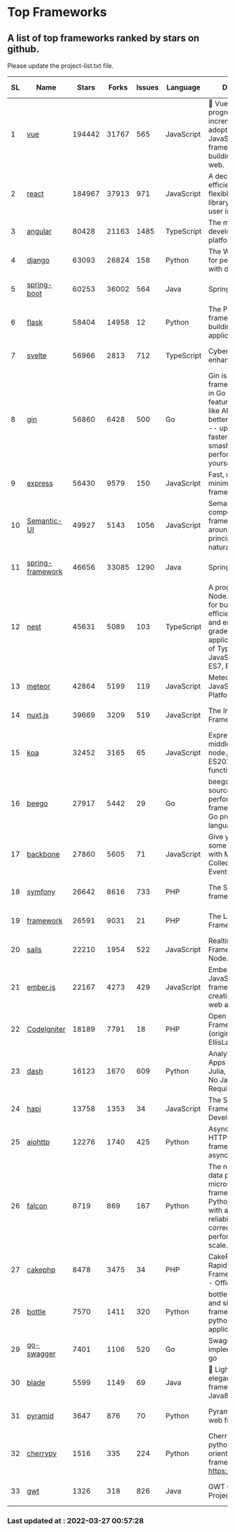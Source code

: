# Top Frameworks
## A list of top frameworks ranked by stars on github.  
Please update the project-list.txt file.

| SL| Name  | Stars| Forks| Issues | Language | Description | Last Commit |
| --| ------| -----| ---- | ------ | -------- | ----------- | ----------- |
| 1 | [vue](https://github.com/vuejs/vue) | 194442 | 31767 | 565 | JavaScript | 🖖 Vue.js is a progressive, incrementally-adoptable JavaScript framework for building UI on the web. | 2022-02-22 18:38:12 |
| 2 | [react](https://github.com/facebook/react) | 184967 | 37913 | 971 | JavaScript | A declarative, efficient, and flexible JavaScript library for building user interfaces. | 2022-03-25 18:03:06 |
| 3 | [angular](https://github.com/angular/angular) | 80428 | 21163 | 1485 | TypeScript | The modern web developer’s platform | 2022-03-26 00:31:03 |
| 4 | [django](https://github.com/django/django) | 63093 | 26824 | 158 | Python | The Web framework for perfectionists with deadlines. | 2022-03-26 11:27:30 |
| 5 | [spring-boot](https://github.com/spring-projects/spring-boot) | 60253 | 36002 | 564 | Java | Spring Boot | 2022-03-25 15:28:38 |
| 6 | [flask](https://github.com/pallets/flask) | 58404 | 14958 | 12 | Python | The Python micro framework for building web applications. | 2022-03-25 19:24:31 |
| 7 | [svelte](https://github.com/sveltejs/svelte) | 56966 | 2813 | 712 | TypeScript | Cybernetically enhanced web apps | 2022-03-21 17:33:14 |
| 8 | [gin](https://github.com/gin-gonic/gin) | 56860 | 6428 | 500 | Go | Gin is a HTTP web framework written in Go (Golang). It features a Martini-like API with much better performance -- up to 40 times faster. If you need smashing performance, get yourself some Gin. | 2022-03-25 00:44:37 |
| 9 | [express](https://github.com/expressjs/express) | 56430 | 9579 | 150 | JavaScript | Fast, unopinionated, minimalist web framework for node. | 2022-03-21 02:59:20 |
| 10 | [Semantic-UI](https://github.com/Semantic-Org/Semantic-UI) | 49927 | 5143 | 1056 | JavaScript | Semantic is a UI component framework based around useful principles from natural language. | 2018-10-21 20:59:02 |
| 11 | [spring-framework](https://github.com/spring-projects/spring-framework) | 46656 | 33085 | 1290 | Java | Spring Framework | 2022-03-25 17:18:31 |
| 12 | [nest](https://github.com/nestjs/nest) | 45631 | 5089 | 103 | TypeScript | A progressive Node.js framework for building efficient, scalable, and enterprise-grade server-side applications on top of TypeScript & JavaScript (ES6, ES7, ES8) 🚀 | 2022-03-25 15:12:43 |
| 13 | [meteor](https://github.com/meteor/meteor) | 42864 | 5199 | 119 | JavaScript | Meteor, the JavaScript App Platform | 2022-03-25 03:15:11 |
| 14 | [nuxt.js](https://github.com/nuxt/nuxt.js) | 39669 | 3209 | 519 | JavaScript | The Intuitive Vue(2) Framework | 2021-12-17 13:20:07 |
| 15 | [koa](https://github.com/koajs/koa) | 32452 | 3165 | 65 | JavaScript | Expressive middleware for node.js using ES2017 async functions | 2022-03-21 16:10:20 |
| 16 | [beego](https://github.com/beego/beego) | 27917 | 5442 | 29 | Go | beego is an open-source, high-performance web framework for the Go programming language. | 2022-03-05 10:05:33 |
| 17 | [backbone](https://github.com/jashkenas/backbone) | 27860 | 5605 | 71 | JavaScript | Give your JS App some Backbone with Models, Views, Collections, and Events | 2022-02-26 00:31:21 |
| 18 | [symfony](https://github.com/symfony/symfony) | 26642 | 8616 | 733 | PHP | The Symfony PHP framework | 2022-03-26 17:27:47 |
| 19 | [framework](https://github.com/laravel/framework) | 26591 | 9031 | 21 | PHP | The Laravel Framework. | 2022-03-26 17:19:02 |
| 20 | [sails](https://github.com/balderdashy/sails) | 22210 | 1954 | 522 | JavaScript | Realtime MVC Framework for Node.js | 2022-03-19 01:23:36 |
| 21 | [ember.js](https://github.com/emberjs/ember.js) | 22167 | 4273 | 429 | JavaScript | Ember.js - A JavaScript framework for creating ambitious web applications | 2022-03-24 17:36:15 |
| 22 | [CodeIgniter](https://github.com/bcit-ci/CodeIgniter) | 18189 | 7791 | 18 | PHP | Open Source PHP Framework (originally from EllisLab) | 2022-03-03 13:29:55 |
| 23 | [dash](https://github.com/plotly/dash) | 16123 | 1670 | 609 | Python | Analytical Web Apps for Python, R, Julia, and Jupyter. No JavaScript Required. | 2022-03-22 16:17:39 |
| 24 | [hapi](https://github.com/hapijs/hapi) | 13758 | 1353 | 34 | JavaScript | The Simple, Secure Framework Developers Trust | 2022-03-02 14:32:29 |
| 25 | [aiohttp](https://github.com/aio-libs/aiohttp) | 12276 | 1740 | 425 | Python | Asynchronous HTTP client/server framework for asyncio and Python | 2022-03-12 14:41:56 |
| 26 | [falcon](https://github.com/falconry/falcon) | 8719 | 869 | 167 | Python | The no-nonsense data plane API and microservices framework for Python developers, with a focus on reliability, correctness, and performance at scale. | 2022-03-25 16:20:17 |
| 27 | [cakephp](https://github.com/cakephp/cakephp) | 8478 | 3475 | 34 | PHP | CakePHP: The Rapid Development Framework for PHP - Official Repository | 2022-03-26 05:16:44 |
| 28 | [bottle](https://github.com/bottlepy/bottle) | 7570 | 1411 | 320 | Python | bottle.py is a fast and simple micro-framework for python web-applications. | 2022-03-01 21:05:57 |
| 29 | [go-swagger](https://github.com/go-swagger/go-swagger) | 7401 | 1106 | 520 | Go | Swagger 2.0 implementation for go | 2022-03-25 15:58:07 |
| 30 | [blade](https://github.com/lets-blade/blade) | 5599 | 1149 | 69 | Java | :rocket: Lightning fast and elegant mvc framework for Java8 | 2020-03-22 13:39:23 |
| 31 | [pyramid](https://github.com/Pylons/pyramid) | 3647 | 876 | 70 | Python | Pyramid - A Python web framework | 2022-03-13 22:49:13 |
| 32 | [cherrypy](https://github.com/cherrypy/cherrypy) | 1516 | 335 | 224 | Python | CherryPy is a pythonic, object-oriented HTTP framework.      https://cherrypy.dev | 2022-03-13 22:31:07 |
| 33 | [gwt](https://github.com/gwtproject/gwt) | 1326 | 318 | 826 | Java | GWT Open Source Project | 2022-02-10 23:35:12 |

### Last updated at : 2022-03-27 00:57:28
